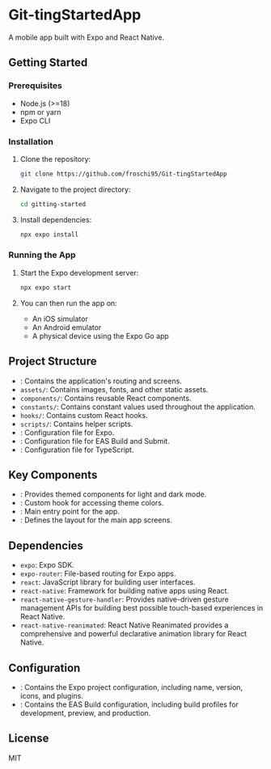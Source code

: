 # Git-tingStartedApp

A mobile app built with Expo and React Native.

## Getting Started

### Prerequisites

- Node.js (>=18)
- npm or yarn
- Expo CLI

### Installation

1.  Clone the repository:

    ```bash
    git clone https://github.com/froschi95/Git-tingStartedApp
    ```

2.  Navigate to the project directory:

    ```bash
    cd gitting-started
    ```

3.  Install dependencies:

    ```bash
    npx expo install
    ```

### Running the App

1.  Start the Expo development server:

    ```bash
    npx expo start
    ```

2.  You can then run the app on:

    - An iOS simulator
    - An Android emulator
    - A physical device using the Expo Go app

## Project Structure

- : Contains the application's routing and screens.
- `assets/`: Contains images, fonts, and other static assets.
- `components/`: Contains reusable React components.
- `constants/`: Contains constant values used throughout the application.
- `hooks/`: Contains custom React hooks.
- `scripts/`: Contains helper scripts.
- : Configuration file for Expo.
- : Configuration file for EAS Build and Submit.
- : Configuration file for TypeScript.

## Key Components

- : Provides themed components for light and dark mode.
- : Custom hook for accessing theme colors.
- : Main entry point for the app.
- : Defines the layout for the main app screens.

## Dependencies

- `expo`: Expo SDK.
- `expo-router`: File-based routing for Expo apps.
- `react`: JavaScript library for building user interfaces.
- `react-native`: Framework for building native apps using React.
- `react-native-gesture-handler`: Provides native-driven gesture management APIs for building best possible touch-based experiences in React Native.
- `react-native-reanimated`: React Native Reanimated provides a comprehensive and powerful declarative animation library for React Native.

## Configuration

- : Contains the Expo project configuration, including name, version, icons, and plugins.
- : Contains the EAS Build configuration, including build profiles for development, preview, and production.

## License

MIT
